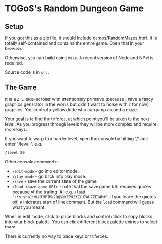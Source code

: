 # TOGoS's Random Dungeon Game

## Setup

If you got this as a zip file, it should include demos/RandomMazes.html.
It is totally self-contained and contains the entire game.
Open that in your browser.

Otherwise, you can build using ```make```.
A recent version of Node and NPM is required.

Source code is in ```src```.

## The Game

It is a 2-D side-scroller with intentionally primitive
(because I have a fancy graphics generator in the works
but didn't want to horse with it for now) graphics.
You control a yellow dude who can jump around a maze.

Your goal is to find the triforce,
at which point you'll be taken to the next level.
As you progress through levels they will be more complex
and require more keys.

If you want to warp to a harder level, open the console
by hitting '/' and enter "/level <number>", e.g.

  ```/level 20```

Other console commands:

  - ```/edit-mode``` - go into editor mode.
  - ```/play-mode``` - go back into play mode.
  - ```/save``` - save the current state of the game.
  - ```/load <save game URI>``` - note that the save game URI
    requires quotes because of the trailing '#',
    e.g. ```/load "urn:sha1:VLHTMPIMN2QQVNXZPH2XZXU7WH7ZEJ4M#"```.
    If you leave the quotes off, ```#``` inidcates start of line comment.
    But the ```load``` command will guess what you meant.

When in edit mode, click to place blocks and control+click
to copy blocks into your block palette.
You can click different block palette entries to select them.

There is currently no way to place keys or triforces.
